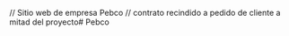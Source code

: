 // Sitio web de empresa Pebco
// contrato recindido a pedido de cliente a mitad del proyecto#   P e b c o  
 